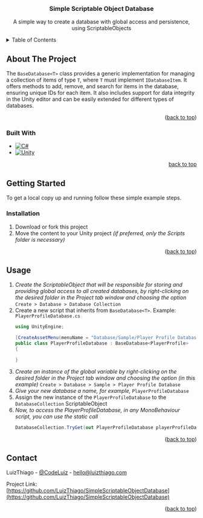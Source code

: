 <a id="readme-top"></a>
<br />
<div align="center">
  <h3 align="center">Simple Scriptable Object Database</h3>

  <p align="center">
    A simple way to create a database with global access and persistence, using ScriptableObjects
  </p>
</div>



<!-- TABLE OF CONTENTS -->
<details>
  <summary>Table of Contents</summary>
  <ol>
    <li>
      <a href="#about-the-project">About The Project</a>
      <ul>
        <li><a href="#built-with">Built With</a></li>
      </ul>
    </li>
    <li>
      <a href="#getting-started">Getting Started</a>
      <ul>
        <li><a href="#installation">Installation</a></li>
        <li><a href="#usage">Usage</a></li>
      </ul>
    </li>
    <li><a href="#contact">Contact</a></li>
  </ol>
</details>



<!-- ABOUT THE PROJECT -->
## About The Project

The `BaseDatabase<T>` class provides a generic implementation for managing a collection of items of type `T`, where `T` must implement `IDatabaseItem`. It offers methods to add, remove, and search for items in the database, ensuring unique IDs for each item. It also includes support for data integrity in the Unity editor and can be easily extended for different types of databases.

<p align="right">(<a href="#readme-top">back to top</a>)</p>



### Built With

* [![C#](https://custom-icon-badges.demolab.com/badge/C%23-%23239120.svg?logo=cshrp&logoColor=white)](#)
* [![Unity](https://img.shields.io/badge/Unity-%23000000.svg?logo=unity&logoColor=white)](#)

<p align="right"><a href="#readme-top">back to top</a></p>



<!-- GETTING STARTED -->
## Getting Started

To get a local copy up and running follow these simple example steps.

### Installation

1. Download or fork this project
2. Move the content to your Unity project _(if preferred, only the Scripts folder is necessary)_

<p align="right">(<a href="#readme-top">back to top</a>)</p>



<!-- USAGE EXAMPLES -->
## Usage



1. _Create the ScriptableObject that will be responsible for storing and providing global access to all created databases, by right-clicking on the desired folder in the Project tab window and choosing the option_ `Create > Database > Database Collection`
2. Create a new script that inherits from `BaseDatabase<T>`. Example:
   `PlayerProfileDatabase.cs`
   ```c#
   using UnityEngine;

   [CreateAssetMenu(menuName = "Database/Sample/Player Profile Database", fileName = "PlayerProfileDatabase")]
   public class PlayerProfileDatabase : BaseDatabase<PlayerProfile>
   {
   
   }
   ```
3. _Create an instance of the global variable by right-clicking on the desired folder in the Project tab window and choosing the option (in this example)_ `Create > Database > Sample > Player Profile Database`
4. _Give your new database a name, for example,_ `PlayerProfileDatabase`
5. Assign the new instance of the `PlayerProfileDatabase` to the `DatabaseCollection` ScriptableObject
6. _Now, to access the PlayerProfileDatabase, in any MonoBehaviour script, you can use the static call_
   ```c#
   DatabaseCollection.TryGet(out PlayerProfileDatabase playerProfileDatabase);
   ```

<p align="right">(<a href="#readme-top">back to top</a>)</p>



<!-- CONTACT -->
## Contact

LuizThiago - [@CodeLuiz](https://twitter.com/@CodeLuiz) - hello@luizthiago.com

Project Link: [https://github.com/LuizThiago/SimpleScriptableObjectDatabase](https://github.com/LuizThiago/SimpleScriptableObjectDatabase)

<p align="right">(<a href="#readme-top">back to top</a>)</p>
